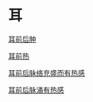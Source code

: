 # 耳[耳前后肿](https://www.gmzyjc.com/search/result?wd=耳前后肿)[耳前热](https://www.gmzyjc.com/search/result?wd=耳前热)[耳前后脉络充盛而有热感](https://www.gmzyjc.com/search/result?wd=耳前后脉络充盛而有热感)[耳前后脉涌有热感](https://www.gmzyjc.com/search/result?wd=耳前后脉涌有热感)